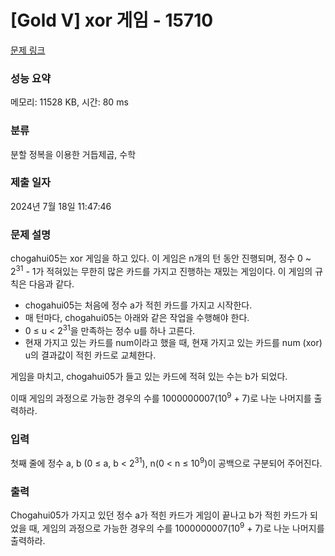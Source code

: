 # [Gold V] xor 게임 - 15710 

[문제 링크](https://www.acmicpc.net/problem/15710) 

### 성능 요약

메모리: 11528 KB, 시간: 80 ms

### 분류

분할 정복을 이용한 거듭제곱, 수학

### 제출 일자

2024년 7월 18일 11:47:46

### 문제 설명

<p>chogahui05는 xor 게임을 하고 있다. 이 게임은 n개의 턴 동안 진행되며, 정수 0 ~ 2<sup>31</sup> - 1가 적혀있는 무한히 많은 카드를 가지고 진행하는 재밌는 게임이다. 이 게임의 규칙은 다음과 같다.</p>

<ul>
	<li>chogahui05는 처음에 정수 a가 적힌 카드를 가지고 시작한다. </li>
	<li>매 턴마다, chogahui05는 아래와 같은 작업을 수행해야 한다.</li>
	<li>0 ≤ u < 2<sup>31</sup>을 만족하는 정수 u를 하나 고른다.</li>
	<li>현재 가지고 있는 카드를 num이라고 했을 때, 현재 가지고 있는 카드를 num (xor) u의 결과값이 적힌 카드로 교체한다.</li>
</ul>

<p>게임을 마치고, chogahui05가 들고 있는 카드에 적혀 있는 수는 b가 되었다.</p>

<p>이때 게임의 과정으로 가능한 경우의 수를 1000000007(10<sup>9</sup> + 7)로 나눈 나머지를 출력하라.</p>

### 입력 

 <p>첫째 줄에 정수 a, b (0 ≤ a, b < 2<sup>31</sup>), n(0 < n ≤ 10<sup>9</sup>)이 공백으로 구분되어 주어진다. </p>

### 출력 

 <p>Chogahui05가 가지고 있던 정수 a가 적힌 카드가 게임이 끝나고 b가 적힌 카드가 되었을 때, 게임의 과정으로 가능한 경우의 수를 1000000007(10<sup>9</sup> + 7)로 나눈 나머지를 출력하라.</p>

